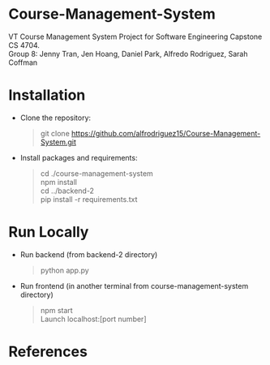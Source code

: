 # Course-Management-System
VT Course Management System Project for Software Engineering Capstone CS 4704.\
Group 8: Jenny Tran, Jen Hoang, Daniel Park, Alfredo Rodriguez, Sarah Coffman

# Installation

- Clone the repository:
  > git clone https://github.com/alfrodriguez15/Course-Management-System.git

- Install packages and requirements:
  > cd ./course-management-system\
  > npm install\
  > cd .\./backend-2\
  > pip install -r requirements.txt

# Run Locally

- Run backend (from backend-2 directory)
  > python app.py
- Run frontend (in another terminal from course-management-system directory)
  > npm start\
  > Launch localhost:\[port number]

# References

